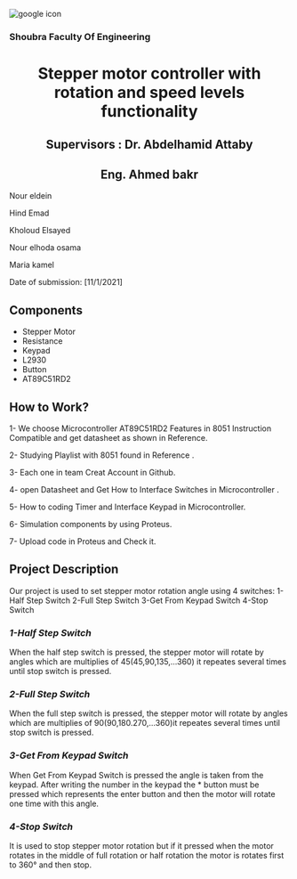 ![google icon](https://th.bing.com/th/id/Rcbc91b79e3dd4579132f53c0133708a8?rik=Rd2rkYu9n98nfg&riu=http%3a%2f%2fwww.bu.edu.eg%2fportal%2fuploads%2fNewsImgs%2f1486454345.jpg&ehk=cGdMNJ0HatPPFD%2b1sM06OhCTR1bQiLc%2bEPYOJA2cPcc%3d&risl=&pid=ImgRaw)

   ### Shoubra Faculty Of Engineering
   
   

 <h1 align="center">  Stepper motor controller with rotation and speed levels functionality </h1>

  
 <h2 align="center"> Supervisors : Dr. Abdelhamid Attaby </h2>
 <h2 align="center">Eng. Ahmed bakr</h2>
 
<p align="left">
   Nour eldein
</p>
<p align="left">
   Hind Emad
</p>
<p align="left">
  Kholoud Elsayed
</p>
<p align="left">
   Nour elhoda osama
</p>
<p align="left">
Maria kamel  
</p>
<p align="left">
  Date of submission: [11/1/2021]
</p>


 ## Components
- Stepper Motor
- Resistance
- Keypad
- L2930
- Button
- AT89C51RD2


## How to Work?
1- We choose Microcontroller AT89C51RD2 Features in 8051 Instruction Compatible and get datasheet as shown in Reference.

2- Studying Playlist with 8051 found in Reference .

3- Each one in team Creat Account in Github.

4- open Datasheet and Get How to Interface Switches in Microcontroller .

5- How to coding Timer and Interface Keypad in Microcontroller.

6- Simulation components by using Proteus.

7- Upload code in Proteus and Check it.
## **Project Description**
Our project is used to set stepper motor rotation angle using 4 switches:
1-Half Step Switch
2-Full Step Switch
3-Get From Keypad Switch
4-Stop Switch
### ***1-Half Step Switch***
When the half step switch is pressed, the stepper motor will rotate by angles which are multiplies of 45(45,90,135,...360) it repeates several times until stop switch is pressed.
### ***2-Full Step Switch***
When the full step switch is pressed, the stepper motor will rotate by angles which are multiplies of 90(90,180.270,...360)it repeates several times until stop switch is pressed.
### ***3-Get From Keypad Switch***
When Get From Keypad Switch is pressed the angle is taken from the keypad. After writing the number in the keypad the * button must be pressed which represents the enter button and then the motor will rotate one time with this angle.
### ***4-Stop Switch***
It is used to stop stepper motor rotation but if it pressed when the motor rotates in the middle of full rotation or half rotation the motor is rotates first to 360° and then stop.



